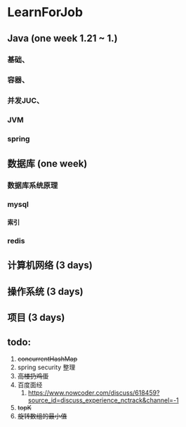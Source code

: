 # LearnForJob

## Java (one week 1.21 ~ 1.)

### 基础、
### 容器、
### 并发JUC、
### JVM
### spring

## 数据库 (one week)

### 数据库系统原理

### mysql
#### 索引
#### 

### redis

## 计算机网络 (3 days)

## 操作系统 (3 days)

## 项目 (3 days)

## todo:

1. ~~concurrentHashMap~~
2. spring security 整理
3. ~~高楼扔鸡蛋~~
4. 百度面经
    1. https://www.nowcoder.com/discuss/618459?source_id=discuss_experience_nctrack&channel=-1
5. ~~topK~~
6. ~~旋转数组的最小值~~